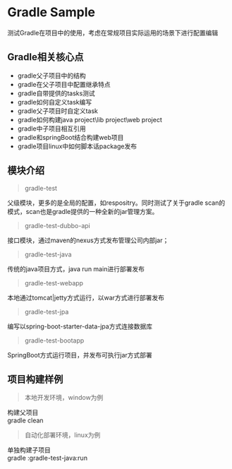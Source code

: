 # Gradle Sample
测试Gradle在项目中的使用，考虑在常规项目实际运用的场景下进行配置编辑

## Gradle相关核心点

- gradle父子项目中的结构
- gradle在父子项目中配置继承特点
- gradle自带提供的tasks测试
- gradle如何自定义task编写
- gradle父子项目时自定义task
- gradle如何构建java project\lib project\web project
- gradle中子项目相互引用
- gradle和springBoot结合构建web项目
- gradle项目linux中如何脚本话package发布

## 模块介绍

> gradle-test

父级模块，更多的是全局的配置，如respositry。同时测试了关于gradle scan的模式，scan也是gradle提供的一种全新的jar管理方案。

> gradle-test-dubbo-api

接口模块，通过maven的nexus方式发布管理公司内部jar；

> gradle-test-java

传统的java项目方式，java run main进行部署发布

> gradle-test-webapp

本地通过tomcat|jetty方式运行，以war方式进行部署发布

> gradle-test-jpa

编写以spring-boot-starter-data-jpa方式连接数据库

> gradle-test-bootapp

SpringBoot方式运行项目，并发布可执行jar方式部署

## 项目构建样例

> 本地开发环境，window为例

构建父项目  
gradle clean

> 自动化部署环境，linux为例

单独构建子项目  
gradle :gradle-test-java:run